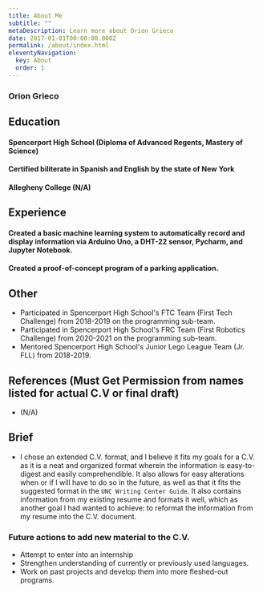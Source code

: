 ```yaml
---
title: About Me
subtitle: ""
metaDescription: Learn more about Orion Grieco
date: 2017-01-01T00:00:00.000Z
permalink: /about/index.html
eleventyNavigation:
  key: About
  order: 1
---
```


### Orion Grieco

## Education
#### Spencerport High School (Diploma of Advanced Regents, Mastery of Science)
#### Certified biliterate in Spanish and English by the state of New York
#### Allegheny College (N/A)

## Experience
#### Created a basic machine learning system to automatically record and display information via Arduino Uno, a DHT-22 sensor, Pycharm, and Jupyter Notebook.
#### Created a proof-of-concept program of a parking application.

## Other
* Participated in Spencerport High School's FTC Team (First Tech Challenge) from 2018-2019 on the programming sub-team.
* Participated in Spencerport High School's FRC Team (First Robotics Challenge) from 2020-2021 on the programming sub-team.
* Mentored Spencerport High School's Junior Lego League Team (Jr. FLL) from 2018-2019.

## References (Must Get Permission from names listed for actual C.V or final draft)
* (N/A)


## Brief
* I chose an extended C.V. format, and I believe it fits my goals for a C.V. as it is a neat and organized format wherein the information is easy-to-digest and easily comprehendible. It also allows for easy alterations when or if I will have to do so in the future, as well as that it fits the suggested format in the `UNC Writing Center Guide`. It also contains information from my existing resume and formats it well, which as another goal I had wanted to achieve: to reformat the information from my resume into the C.V. document.

### Future actions to add new material to the C.V.
* Attempt to enter into an internship
* Strengthen understanding of currently or previously used languages.
* Work on past projects and develop them into more fleshed-out programs.
